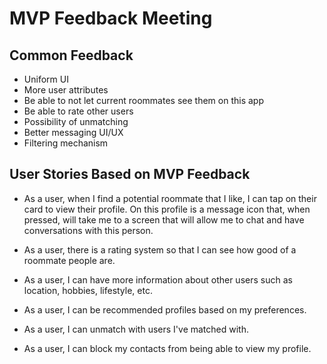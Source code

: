 # MVP Feedback Meeting

## Common Feedback
- Uniform UI
- More user attributes
- Be able to not let current roommates see them on this app
- Be able to rate other users
- Possibility of unmatching
- Better messaging UI/UX
- Filtering mechanism

## User Stories Based on MVP Feedback

- As a user, when I find a potential roommate that I like, I can tap on their card to view their profile. On this profile is a message icon that, when pressed, will take me to a screen that will allow me to chat and have conversations with this person.

- As a user, there is a rating system so that I can see how good of a roommate people are.

- As a user, I can have more information about other users such as location, hobbies, lifestyle, etc.

- As a user, I can be recommended profiles based on my preferences.

- As a user, I can unmatch with users I've matched with.

- As a user, I can block my contacts from being able to view my profile.
